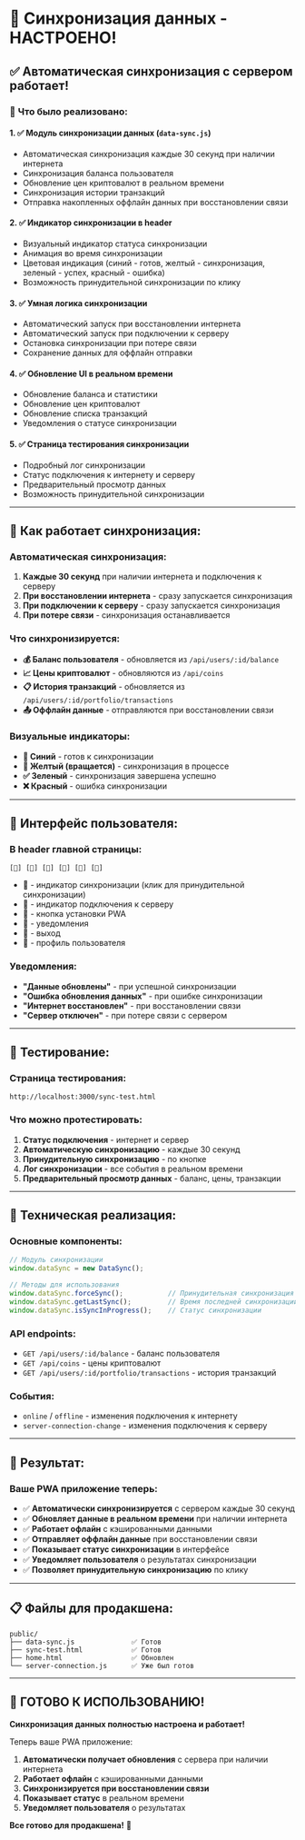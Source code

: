 # 🔄 Синхронизация данных - НАСТРОЕНО!

## ✅ **Автоматическая синхронизация с сервером работает!**

### 🎯 **Что было реализовано:**

#### 1. **✅ Модуль синхронизации данных (`data-sync.js`)**
- Автоматическая синхронизация каждые 30 секунд при наличии интернета
- Синхронизация баланса пользователя
- Обновление цен криптовалют в реальном времени
- Синхронизация истории транзакций
- Отправка накопленных оффлайн данных при восстановлении связи

#### 2. **✅ Индикатор синхронизации в header**
- Визуальный индикатор статуса синхронизации
- Анимация во время синхронизации
- Цветовая индикация (синий - готов, желтый - синхронизация, зеленый - успех, красный - ошибка)
- Возможность принудительной синхронизации по клику

#### 3. **✅ Умная логика синхронизации**
- Автоматический запуск при восстановлении интернета
- Автоматический запуск при подключении к серверу
- Остановка синхронизации при потере связи
- Сохранение данных для оффлайн отправки

#### 4. **✅ Обновление UI в реальном времени**
- Обновление баланса и статистики
- Обновление цен криптовалют
- Обновление списка транзакций
- Уведомления о статусе синхронизации

#### 5. **✅ Страница тестирования синхронизации**
- Подробный лог синхронизации
- Статус подключения к интернету и серверу
- Предварительный просмотр данных
- Возможность принудительной синхронизации

---

## 🚀 **Как работает синхронизация:**

### **Автоматическая синхронизация:**
1. **Каждые 30 секунд** при наличии интернета и подключения к серверу
2. **При восстановлении интернета** - сразу запускается синхронизация
3. **При подключении к серверу** - сразу запускается синхронизация
4. **При потере связи** - синхронизация останавливается

### **Что синхронизируется:**
- **💰 Баланс пользователя** - обновляется из `/api/users/:id/balance`
- **📈 Цены криптовалют** - обновляются из `/api/coins`
- **📋 История транзакций** - обновляется из `/api/users/:id/portfolio/transactions`
- **📤 Оффлайн данные** - отправляются при восстановлении связи

### **Визуальные индикаторы:**
- **🔄 Синий** - готов к синхронизации
- **🔄 Желтый (вращается)** - синхронизация в процессе
- **✅ Зеленый** - синхронизация завершена успешно
- **❌ Красный** - ошибка синхронизации

---

## 📱 **Интерфейс пользователя:**

### **В header главной страницы:**
```
[🔄] [📶] [📱] [🔔] [🚪] [👤]
```
- **🔄** - индикатор синхронизации (клик для принудительной синхронизации)
- **📶** - индикатор подключения к серверу
- **📱** - кнопка установки PWA
- **🔔** - уведомления
- **🚪** - выход
- **👤** - профиль пользователя

### **Уведомления:**
- **"Данные обновлены"** - при успешной синхронизации
- **"Ошибка обновления данных"** - при ошибке синхронизации
- **"Интернет восстановлен"** - при восстановлении связи
- **"Сервер отключен"** - при потере связи с сервером

---

## 🧪 **Тестирование:**

### **Страница тестирования:**
```
http://localhost:3000/sync-test.html
```

### **Что можно протестировать:**
1. **Статус подключения** - интернет и сервер
2. **Автоматическую синхронизацию** - каждые 30 секунд
3. **Принудительную синхронизацию** - по кнопке
4. **Лог синхронизации** - все события в реальном времени
5. **Предварительный просмотр данных** - баланс, цены, транзакции

---

## 🔧 **Техническая реализация:**

### **Основные компоненты:**
```javascript
// Модуль синхронизации
window.dataSync = new DataSync();

// Методы для использования
window.dataSync.forceSync();           // Принудительная синхронизация
window.dataSync.getLastSync();         // Время последней синхронизации
window.dataSync.isSyncInProgress();    // Статус синхронизации
```

### **API endpoints:**
- `GET /api/users/:id/balance` - баланс пользователя
- `GET /api/coins` - цены криптовалют
- `GET /api/users/:id/portfolio/transactions` - история транзакций

### **События:**
- `online` / `offline` - изменения подключения к интернету
- `server-connection-change` - изменения подключения к серверу

---

## 🎯 **Результат:**

### **Ваше PWA приложение теперь:**
- ✅ **Автоматически синхронизируется** с сервером каждые 30 секунд
- ✅ **Обновляет данные в реальном времени** при наличии интернета
- ✅ **Работает офлайн** с кэшированными данными
- ✅ **Отправляет оффлайн данные** при восстановлении связи
- ✅ **Показывает статус синхронизации** в интерфейсе
- ✅ **Уведомляет пользователя** о результатах синхронизации
- ✅ **Позволяет принудительную синхронизацию** по клику

---

## 📋 **Файлы для продакшена:**

```
public/
├── data-sync.js              ✅ Готов
├── sync-test.html            ✅ Готов
├── home.html                 ✅ Обновлен
└── server-connection.js      ✅ Уже был готов
```

---

## 🎉 **ГОТОВО К ИСПОЛЬЗОВАНИЮ!**

**Синхронизация данных полностью настроена и работает!**

Теперь ваше PWA приложение:
1. **Автоматически получает обновления** с сервера при наличии интернета
2. **Работает офлайн** с кэшированными данными
3. **Синхронизируется при восстановлении связи**
4. **Показывает статус** в реальном времени
5. **Уведомляет пользователя** о результатах

**Все готово для продакшена!** 🚀
